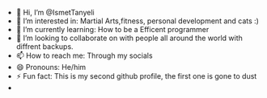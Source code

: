 - 👋 Hi, I’m @IsmetTanyeli
- 👀 I’m interested in: Martial Arts,fitness, personal development and cats :)
- 🌱 I’m currently learning: How to be a Efficent programmer 
- 💞️ I’m looking to collaborate on with people all around the world with diffrent backups.
- 📫 How to reach me: Through my socials
- 😄 Pronouns: He/him
- ⚡ Fun fact: This is my second github profile, the first one is gone to dust
- 

<!---
IsmetTanyeli/IsmetTanyeli is a ✨ special ✨ repository because its `README.md` (this file) appears on your GitHub profile.
You can click the Preview link to take a look at your changes.
--->

